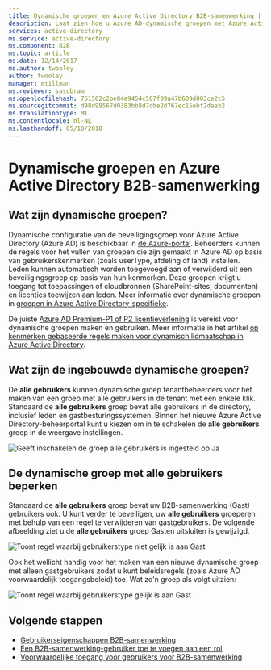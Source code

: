 ```yaml
---
title: Dynamische groepen en Azure Active Directory B2B-samenwerking | Microsoft Docs
description: Laat zien hoe u Azure AD-dynamische groepen met Azure Active Directory B2B-samenwerking
services: active-directory
ms.service: active-directory
ms.component: B2B
ms.topic: article
ms.date: 12/14/2017
ms.author: twooley
author: twooley
manager: mtillman
ms.reviewer: sasubram
ms.openlocfilehash: 751502c2be84e9454c507f09a47b609d003ce2c5
ms.sourcegitcommit: d98d99567d0383bb8d7cbe2d767ec15ebf2daeb2
ms.translationtype: MT
ms.contentlocale: nl-NL
ms.lasthandoff: 05/10/2018
---
```

# <a name="dynamic-groups-and-azure-active-directory-b2b-collaboration"></a>Dynamische groepen en Azure Active Directory B2B-samenwerking

## <a name="what-are-dynamic-groups"></a>Wat zijn dynamische groepen?
Dynamische configuratie van de beveiligingsgroep voor Azure Active Directory (Azure AD) is beschikbaar in [de Azure-portal](https://portal.azure.com). Beheerders kunnen de regels voor het vullen van groepen die zijn gemaakt in Azure AD op basis van gebruikerskenmerken (zoals userType, afdeling of land) instellen. Leden kunnen automatisch worden toegevoegd aan of verwijderd uit een beveiligingsgroep op basis van hun kenmerken. Deze groepen krijgt u toegang tot toepassingen of cloudbronnen (SharePoint-sites, documenten) en licenties toewijzen aan leden. Meer informatie over dynamische groepen in [groepen in Azure Active Directory-specifieke](active-directory-accessmanagement-dedicated-groups.md).

De juiste [Azure AD Premium-P1 of P2 licentieverlening](https://azure.microsoft.com/pricing/details/active-directory/) is vereist voor dynamische groepen maken en gebruiken. Meer informatie in het artikel [op kenmerken gebaseerde regels maken voor dynamisch lidmaatschap in Azure Active Directory](active-directory-groups-dynamic-membership-azure-portal.md).

## <a name="what-are-the-built-in-dynamic-groups"></a>Wat zijn de ingebouwde dynamische groepen?
De **alle gebruikers** kunnen dynamische groep tenantbeheerders voor het maken van een groep met alle gebruikers in de tenant met een enkele klik. Standaard de **alle gebruikers** groep bevat alle gebruikers in de directory, inclusief leden en gastbesturingssystemen.
Binnen het nieuwe Azure Active Directory-beheerportal kunt u kiezen om in te schakelen de **alle gebruikers** groep in de weergave instellingen.

![Geeft inschakelen de groep alle gebruikers is ingesteld op Ja](media/active-directory-b2b-dynamic-groups/enable-all-users-group.png)

## <a name="hardening-the-all-users-dynamic-group"></a>De dynamische groep met alle gebruikers beperken
Standaard de **alle gebruikers** groep bevat uw B2B-samenwerking (Gast) gebruikers ook. U kunt verder te beveiligen, uw **alle gebruikers** groeperen met behulp van een regel te verwijderen van gastgebruikers. De volgende afbeelding ziet u de **alle gebruikers** groep Gasten uitsluiten is gewijzigd.

![Toont regel waarbij gebruikerstype niet gelijk is aan Gast](media/active-directory-b2b-dynamic-groups/exclude-guest-users.png)

Ook het wellicht handig voor het maken van een nieuwe dynamische groep met alleen gastgebruikers zodat u kunt beleidsregels (zoals Azure AD voorwaardelijk toegangsbeleid) toe.
Wat zo'n groep als volgt uitzien:

![Toont regel waarbij gebruikerstype gelijk is aan Gast](media/active-directory-b2b-dynamic-groups/only-guest-users.png)

## <a name="next-steps"></a>Volgende stappen

- [Gebruikerseigenschappen B2B-samenwerking](active-directory-b2b-user-properties.md)
- [Een B2B-samenwerking-gebruiker toe te voegen aan een rol](active-directory-b2b-add-guest-to-role.md)
- [Voorwaardelijke toegang voor gebruikers voor B2B-samenwerking](active-directory-b2b-mfa-instructions.md)

